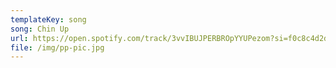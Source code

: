 ```yaml
---
templateKey: song
song: Chin Up
url: https://open.spotify.com/track/3vvIBUJPERBROpYYUPezom?si=f0c8c4d2d07b4303
file: /img/pp-pic.jpg
---
```

